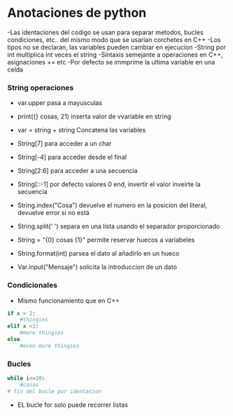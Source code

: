 # Anotaciones de python
-Las identaciones del codigo se usan para separar metodos, bucles condiciones, etc.. del mismo modo que se usarian corchetes en C++
-Los tipos no se declaran, las variables pueden cambiar en ejecucion
-String por int multiplica int veces el string
-Sintaxis semejante a operaciones en C++, asignaciones += etc
-Por defecto se immprime la ultima variable en una celda

### String operaciones
- var.upper pasa a mayusculas
- print({} cosas, 21) inserta valor de vvariable en string
- var = string + string Concatena las variables
- String[7] para acceder a un char
- String[-4] para acceder desde el final 
- String[2:6] para acceder a una secuencia
- String[::-1] por defecto valores 0 end, invertir el valor inveirte la secuencia
- String.index("Cosa") devuelve el numero en la posicion del literal, devuelve error si no está
- String.split(' ') separa en una lista usando el separador proporcionado
- String = "{0} cosas {1}" permite reservar huecos a variabeles
- String.format(int) parsea el dato al añadirlo en un hueco


- Var.input("Mensaje") solicita la introduccion de un dato

### Condicionales
- Mismo funcionamiento que en C++
```python
if x > 2:
    #thingies
elif x <1:
    #more thingies
else
    #even more thingies
```

### Bucles
```python
while i<=10:
    #cosas
# fin del bucle por identacion
```
- EL bucle for solo puede recorrer listas